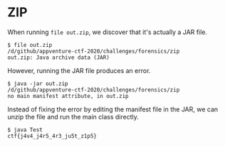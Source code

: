# ZIP

When running `file out.zip`, we discover that it's actually a JAR file.
```shell script
$ file out.zip                                                                                                                            /d/github/appventure-ctf-2020/challenges/forensics/zip
out.zip: Java archive data (JAR)
```

However, running the JAR file produces an error.
```shell script
$ java -jar out.zip                                                                                                                       /d/github/appventure-ctf-2020/challenges/forensics/zip
no main manifest attribute, in out.zip
```
Instead of fixing the error by editing the manifest file in the JAR, we can unzip the file and run the main class directly.
```shell script
$ java Test
ctf{j4v4_j4r5_4r3_ju5t_z1p5}
```
